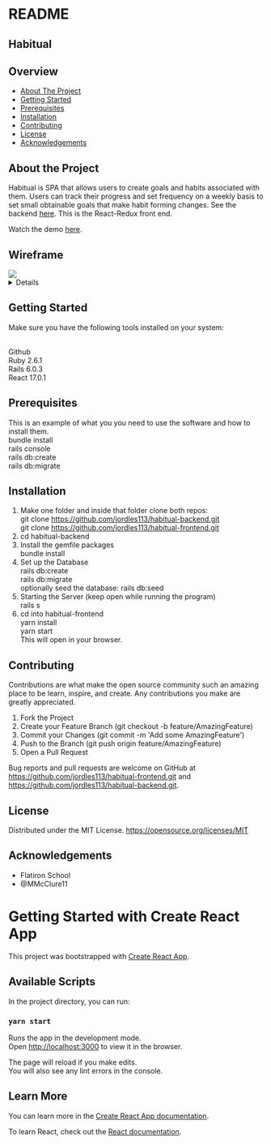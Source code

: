 # README

## Habitual

## Overview

- [About The Project](#about)
- [Getting Started](#starting)
- [Prerequisites](#prerequisites)
- [Installation](#installation)
- [Contributing](#contributing)
- [License](#license)
- [Acknowledgements](#acknowledgements)

## <a id="about">About the Project</a>

Habitual is SPA that allows users to create goals and habits associated with them. Users can track their progress and set frequency on a weekly basis to set small obtainable goals that make habit forming changes. See the backend <a href="https://github.com/jordles113/habitual-backend">here</a>. This is the React-Redux front end.

Watch the demo <a href="https://www.youtube.com/watch?v=tkIHtrT4py0">here</a>.

## <a id='wireframe'>Wireframe</a>

<img src='https://user-images.githubusercontent.com/61526773/104138514-2954e380-536a-11eb-8778-7de4a250e34d.png' />
<details>
<img src='https://user-images.githubusercontent.com/61526773/104138704-81d8b080-536b-11eb-9966-e707922966b3.png'>
<img src='https://user-images.githubusercontent.com/61526773/104138748-c9f7d300-536b-11eb-999e-9730b90a8f98.png'>
<img src='https://user-images.githubusercontent.com/61526773/104138791-1b07c700-536c-11eb-914d-db99eda53dd3.png'>
<img src='https://user-images.githubusercontent.com/61526773/104138771-f0b60980-536b-11eb-83c8-3d6911d3f20e.png'>
</details>

## <a id="starting">Getting Started</a>

Make sure you have the following tools installed on your system:

<br>
Github<br>
Ruby 2.6.1<br>
Rails 6.0.3<br>
React 17.0.1<br>

## <a id="prerequisites">Prerequisites</a>

This is an example of what you you need to use the software and how to install them.
<br>
bundle install<br>
rails console<br>
rails db:create<br>
rails db:migrate<br>

## <a id="installation">Installation</a>

1. Make one folder and inside that folder clone both repos:
  <br>git clone https://github.com/jordles113/habitual-backend.git
  <br>git clone https://github.com/jordles113/habitual-frontend.git
2. cd habitual-backend
3. Install the gemfile packages
  <br>bundle install
4. Set up the Database
  <br>  rails db:create
  <br> rails db:migrate
  <br> optionally seed the database: rails db:seed
5. Starting the Server (keep open while running the program)
  <br> rails s
6. cd into habitual-frontend 
  <br>yarn install
  <br>yarn start
  <br>This will open in your browser.

## <a id="contributing">Contributing</a>

Contributions are what make the open source community such an amazing place to be learn, inspire, and create. Any contributions you make are greatly appreciated.

1. Fork the Project
2. Create your Feature Branch (git checkout -b feature/AmazingFeature)
3. Commit your Changes (git commit -m 'Add some AmazingFeature')
4. Push to the Branch (git push origin feature/AmazingFeature)
5. Open a Pull Request

Bug reports and pull requests are welcome on GitHub at https://github.com/jordles113/habitual-frontend.git and https://github.com/jordles113/habitual-backend.git.

## <a id="license">License</a>

Distributed under the MIT License. https://opensource.org/licenses/MIT

## <a id="acknowledgements">Acknowledgements</a>
- Flatiron School
- @MMcClure11

# Getting Started with Create React App

This project was bootstrapped with [Create React App](https://github.com/facebook/create-react-app).

## Available Scripts

In the project directory, you can run:

### `yarn start`

Runs the app in the development mode.\
Open [http://localhost:3000](http://localhost:3000) to view it in the browser.

The page will reload if you make edits.\
You will also see any lint errors in the console.

## Learn More

You can learn more in the [Create React App documentation](https://facebook.github.io/create-react-app/docs/getting-started).

To learn React, check out the [React documentation](https://reactjs.org/).